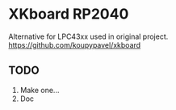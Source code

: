 # XKboard RP2040

Alternative for LPC43xx used in original project.
https://github.com/koupypavel/xkboard

## TODO
1) Make one...
2) Doc
